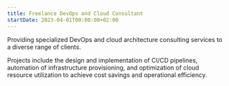 ```yaml
---
title: Freelance DevOps and Cloud Consultant
startDate: 2023-04-01T00:00:00+02:00
---
```


Providing specialized DevOps and cloud architecture consulting services to a diverse range of clients.


Projects include the design and implementation of CI/CD pipelines, automation of infrastructure provisioning, 
and optimization of cloud resource utilization to achieve cost savings and operational efficiency.


<!-- Check my portfolio for a list of completed projects. -->
